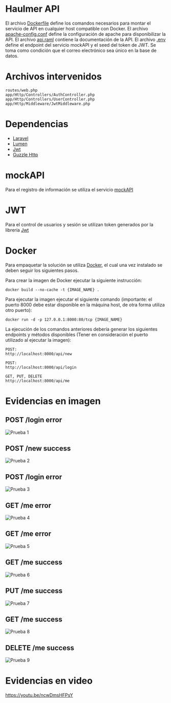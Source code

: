 # Haulmer API

El archivo [Dockerfile](Dockerfile) define los comandos necesarios para montar el servicio de API en cualquier host compatible con Docker.
El archivo [apache-config.conf](apache-config.conf) define la configuración de apache para disponibilizar la API.
El archivo [api.raml](api.raml) contiene la documentación de la API.
El archivo [.env](.env) define el endpoint del servicio mockAPI y el seed del token de JWT.
Se toma como condición que el correo electrónico sea único en la base de datos.


# Archivos intervenidos

```
routes/web.php
app/Http/Controllers/AuthController.php
app/Http/Controllers/UserController.php
app/Http/Middleware/JwtMiddleware.php
```

# Dependencias

- [Laravel](https://laravel.com/)
- [Lumen](https://lumen.laravel.com/)
- [Jwt](https://jwt.io/)
- [Guzzle Http](http://docs.guzzlephp.org/en/stable/)

# mockAPI

Para el registro de información se utiliza el servicio [mockAPI](https://www.mockapi.io/)

# JWT

Para el control de usuarios y sesión se utilizan token generados por la librería [Jwt](https://jwt.io/)

# Docker

Para empaquetar la solución se utiliza [Docker](https://www.docker.com/), el cual una vez instalado se deben seguir los siguientes pasos.

Para crear la imagen de Docker ejecutar la siguiente instrucción:

```
docker build --no-cache -t {IMAGE_NAME} .
```

Para ejecutar la imagen ejecutar el siguiente comando (importante: el puerto 8000 debe estar disponible en la máquina host, de otra forma utiliza otro puerto):

```
docker run -d -p 127.0.0.1:8000:80/tcp {IMAGE_NAME}
```

La ejecución de los comandos anteriores debería generar los siguientes endpoints y métodos disponibles (Tener en consideración el puerto utilizado al ejecutar la imagen):

```
POST:
http://localhost:8000/api/new

POST:
http://localhost:8000/api/login

GET, PUT, DELETE
http://localhost:8000/api/me

```

# Evidencias en imagen

## POST /login error

![Prueba 1](https://s3.amazonaws.com/elasticbeanstalk-us-east-1-122864340064/test_01.png "POST /login error")

## POST /new success

![Prueba 2](https://s3.amazonaws.com/elasticbeanstalk-us-east-1-122864340064/test_02.png "POST /new success")

## POST /login error

![Prueba 3](https://s3.amazonaws.com/elasticbeanstalk-us-east-1-122864340064/test_03.png "POST /login error")

## GET /me error

![Prueba 4](https://s3.amazonaws.com/elasticbeanstalk-us-east-1-122864340064/test_04.png "GET /me error")

## GET /me error

![Prueba 5](https://s3.amazonaws.com/elasticbeanstalk-us-east-1-122864340064/test_05.png "GET /me error")

## GET /me success

![Prueba 6](https://s3.amazonaws.com/elasticbeanstalk-us-east-1-122864340064/test_06.png "GET /me success")

## PUT /me success

![Prueba 7](https://s3.amazonaws.com/elasticbeanstalk-us-east-1-122864340064/test_07.png "PUT /me success")

## GET /me success

![Prueba 8](https://s3.amazonaws.com/elasticbeanstalk-us-east-1-122864340064/test_08.png "GET /me success")

## DELETE /me success

![Prueba 9](https://s3.amazonaws.com/elasticbeanstalk-us-east-1-122864340064/test_09.png "DELETE /me success")

# Evidencias en video

https://youtu.be/ncwDmsHFPsY